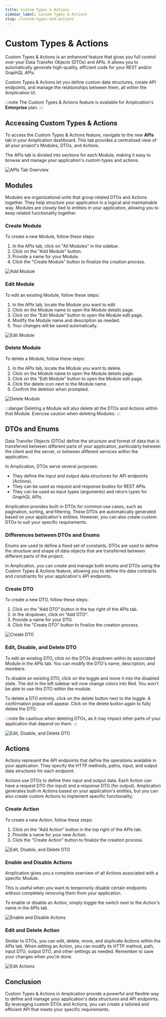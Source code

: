 ```yaml
---
title: Custom Types & Actions
sidebar_label: Custom Types & Actions
slug: /custom-types-and-actions
---
```


# Custom Types & Actions

Custom Types & Actions is an enhanced feature that gives you full control over your Data Transfer Objects (DTOs) and APIs. It allows you to automatically generate high-quality, efficient code for your REST and/or GraphQL APIs.

Custom Types & Actions let you define custom data structures, create API endpoints, and manage the relationships between them, all within the Amplication UI.

:::note
The Custom Types & Actions feature is available for Amplication's **Enterprise** plan.
:::

## Accessing Custom Types & Actions

To access the Custom Types & Actions feature, navigate to the new **APIs** tab in your Amplication dashboard. This tab provides a centralized view of all your project's Modules, DTOs, and Actions.

The APIs tab is divided into sections for each Module, making it easy to browse and manage your application's custom types and actions.

![APIs Tab Overview](./assets/custom-types-and-actions/api-tab-overview.png)

## Modules

Modules are organizational units that group related DTOs and Actions together. They help structure your application in a logical and maintainable way. Modules are closely tied to entities in your application, allowing you to keep related functionality together.

### Create Module

To create a new Module, follow these steps:

1. In the APIs tab, click on "All Modules" in the sidebar.
2. Click on the "Add Module" button.
2. Provide a name for your Module.
3. Click the "Create Module" button to finalize the creation process.

![Add Module](./assets/custom-types-and-actions/add-module.png)

### Edit Module

To edit an existing Module, follow these steps:

1. In the APIs tab, locate the Module you want to edit.
2. Click on the Module name to open the Module details page.
3. Click on the "Edit Module" button to open the Module edit page.
3. Modify the Module name and description as needed.
4. Your changes will be saved automatically.

![Edit Module](./assets/custom-types-and-actions/edit-module.png)

### Delete Module

To delete a Module, follow these steps:

1. In the APIs tab, locate the Module you want to delete.
2. Click on the Module name to open the Module details page.
3. Click on the "Edit Module" button to open the Module edit page.
4. Click the delete icon next to the Module name.
5. Confirm the deletion when prompted.

![Delete Module](./assets/custom-types-and-actions/delete-module.png)

:::danger
Deleting a Module will also delete all the DTOs and Actions within that Module. Exercise caution when deleting Modules.
:::

## DTOs and Enums

Data Transfer Objects (DTOs) define the structure and format of data that is transferred between different parts of your application, particularly between the client and the server, or between different services within the application.

In Amplication, DTOs serve several purposes:

- They define the input and output data structures for API endpoints (Actions).
- They can be used as request and response bodies for REST APIs.
- They can be used as input types (arguments) and return types for GraphQL APIs.

Amplication provides built-in DTOs for common use cases, such as pagination, sorting, and filtering. These DTOs are automatically generated based on your application's entities. However, you can also create custom DTOs to suit your specific requirements.

### Differences between DTOs and Enums

Enums are used to define a fixed set of constants. DTOs are used to define the structure and shape of data objects that are transferred between different parts of the project.

In Amplication, you can create and manage both enums and DTOs using the Custom Types & Actions feature, allowing you to define the data contracts and constraints for your application's API endpoints.

### Create DTO

To create a new DTO, follow these steps:

1. Click on the "Add DTO" button in the top right of the APIs tab.
2. In the dropdown, click on "Add DTO".
3. Provide a name for your DTO.
4. Click the "Create DTO" button to finalize the creation process.

![Create DTO](./assets/custom-types-and-actions/create-dto.png)

### Edit, Disable, and Delete DTO

To edit an existing DTO, click on the DTOs dropdown within its associated Module in the APIs tab. You can modify the DTO's name, description, and members.

To disable an existing DTO, click on the toggle and move it into the disabled state. The dot in the left sidebar will now change colors into Red. You won't be able to use this DTO within the module.

To delete a DTO entirely, click on the delete button next to the toggle. A confirmation popup will appear. Click on the delete button again to fully delete the DTO.

:::note
Be cautious when deleting DTOs, as it may impact other parts of your application that depend on them.
:::

![Edit, Disable, and Delete DTO](./assets/custom-types-and-actions/edit-disable-delete-dto.png)

## Actions

Actions represent the API endpoints that define the operations available in your application. They specify the HTTP methods, paths, input, and output data structures for each endpoint.

Actions use DTOs to define their input and output data. Each Action can have a request DTO (for input) and a response DTO (for output). Amplication generates built-in Actions based on your application's entities, but you can also create custom Actions to implement specific functionality.

### Create Action

To create a new Action, follow these steps:

1. Click on the "Add Action" button in the top right of the APIs tab.
2. Provide a name for your new Action.
3. Click the "Create Action" button to finalize the creation process.

![Edit, Disable, and Delete DTO](./assets/custom-types-and-actions/create-action.png)

### Enable and Disable Actions

Amplication gives you a complete overview of all Actions associated with a specific Module.

This is useful when you want to temporarily disable certain endpoints without completely removing them from your application.

To enable or disable an Action, simply toggle the switch next to the Action's name in the APIs tab.

![Enable and Disable Actions](./assets/custom-types-and-actions/all-actions.png)

### Edit and Delete Action

Similar to DTOs, you can edit, delete, move, and duplicate Actions within the APIs tab. When editing an Action, you can modify its HTTP method, path, input DTO, output DTO, and other settings as needed. Remember to save your changes when you're done.

![Edit Actions](./assets/custom-types-and-actions/edit-action.png)

## Conclusion

Custom Types & Actions in Amplication provide a powerful and flexible way to define and manage your application's data structures and API endpoints. By leveraging custom DTOs and Actions, you can create a tailored and efficient API that meets your specific requirements.